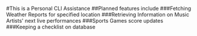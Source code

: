 #This is a Personal CLI Assistance
##Planned features include
###Fetching Weather Reports for specified location
###Retrieving Information on Music Artists' next live performances
###Sports Games score updates
###Keeping a checklist on database
